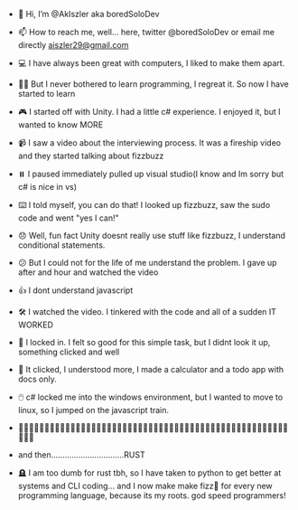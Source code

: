 - 👋 Hi, I’m @AkIszler aka boredSoloDev
- 📫 How to reach me, well... here, twitter @boredSoloDev or email me directly aiszler29@gmail.com 
- 💻 I have always been great with computers, I liked to make them apart.
- 🧑‍💻 But I never bothered to learn programming, I regreat it. So now I have started to learn
- 🎮 I started off with Unity. I had a little c# experience. I enjoyed it, but I wanted to know MORE

- 📹 I saw a video about the interviewing process. It was a fireship video and they started talking about fizzbuzz
- ⏸️ I paused immediately pulled up visual studio(I know and Im sorry but c# is nice in vs)
- ⌨️  I told myself, you can do that! I looked up fizzbuzz, saw the sudo code and went "yes I can!"

- 😞 Well, fun fact Unity doesnt really use stuff like fizzbuzz, I understand conditional statements.
- 😕 But I could not for the life of me understand the problem. I gave up after and hour and watched the video

- 👍 I dont understand javascript
- 🛠️ I watched the video. I tinkered with the code and all of a sudden IT WORKED
- 🔐 I locked in. I felt so good for this simple task, but I didnt look it up, something clicked and well
- 🤯 It clicked, I understood more, I made a calculator and a todo app with docs only.

- 🖱️ c# locked me into the windows environment, but I wanted to move to linux, so I jumped on the javascript train.
- 🦀🦀🦀🦀🦀🦀🦀🦀🦀🦀🦀🦀🦀🦀🦀🦀🦀🦀🦀🦀🦀🦀🦀🦀🦀🦀🦀🦀🦀🦀🦀🦀🦀🦀🦀🦀🦀🦀🦀🦀🦀🦀🦀🦀🦀🦀🦀🦀🦀🦀🦀🦀🦀🦀🦀
-    and then................................RUST

- 🪦 I am too dumb for rust tbh, so I have taken to python to get better at systems and CLI coding... and I now make
   make fizz🐝 for every new programming language, because its my roots. god speed programmers!


<!---
AkIszler/AkIszler is a ✨ special ✨ repository because its `README.md` (this file) appears on your GitHub profile.
You can click the Preview link to take a look at your changes.
--->
